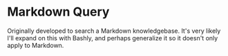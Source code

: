 # Markdown Query

Originally developed to search a Markdown knowledgebase. It's very likely I'll expand on this with
Bashly, and perhaps generalize it so it doesn't only apply to Markdown.
